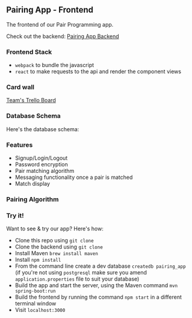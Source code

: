 ## Pairing App - Frontend

The frontend of our Pair Programming app.

Check out the backend: <a href="https://github.com/Duncan-7/pairing-app-backend">Pairing App Backend</a>

### Frontend Stack

- `webpack` to bundle the javascript
- `react` to make requests to the api and render the component views

### Card wall

<a href="https://trello.com/b/BRtHyVfB/super-team-education"> Team's Trello Board</a> 

### Database Schema

Here's the database schema:

[comment]: <> (<img src="images/db_schema_updated.png" width="700" height="500">)

### Features

- Signup/Login/Logout
- Password encryption
- Pair matching algorithm
- Messaging functionality once a pair is matched
- Match display

### Pairing Algorithm



### Try it!

Want to see & try our app? Here's how:
- Clone this repo using `git clone`
- Clone the backend using `git clone`
- Install Maven `brew install maven`
- Install `npm install`
- From the command line create a dev database `createdb pairing_app`<br>
  (if you're not using `postgresql` make sure you amend `application.properties` file to suit your database)
- Build the app and start the server, using the Maven command `mvn spring-boot:run`
- Build the frontend by running the command `npm start` in a different terminal window
- Visit `localhost:3000`
